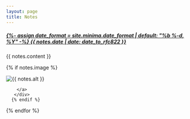 ```yaml
---
layout: page
title: Notes
---
```



<div class="h-entry note">
 <h5 class="post-meta"><a href="{{ notes.url | prepend: site.baseurl }}">
   {%- assign date_format = site.minima.date_format | default: "%b %-d, %Y" -%}
      <time class="dt-published" datetime="{{ notes.date | date_to_xmlschema }}" itemprop="datePublished">
        {{ notes.date | date: date_to_rfc822 }}
      </time>
   </a></h5>

 <p class="p-content"> {{ notes.content }}
 </p>
 
   {% if notes.image %}
      <div class="post-image">
        <a href="{{ notes.url | relative_url }}" style="
    text-decoration: none;
">
          <img src="{{ notes.image | relative_url }}" alt="{{ notes.alt }}">
          
        </a>
       </div>  
      {% endif %}
 
</div>

{% endfor %}  
